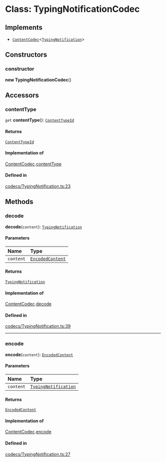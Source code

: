 <!---->
# Class: TypingNotificationCodec

## Implements

- [`ContentCodec`](../interfaces/ContentCodec.md)<[`TypingNotification`](../modules.md#typingnotification)\>

## Constructors

### constructor

**new TypingNotificationCodec**()

## Accessors

### contentType

`get` **contentType**(): [`ContentTypeId`](ContentTypeId.md)

#### Returns

[`ContentTypeId`](ContentTypeId.md)

#### Implementation of

[ContentCodec](../interfaces/ContentCodec.md).[contentType](../interfaces/ContentCodec.md#contenttype)

#### Defined in

[codecs/TypingNotification.ts:23](https://github.com/xmtp/xmtp-js/blob/ff53c33/src/codecs/TypingNotification.ts#L23)

## Methods

### decode

**decode**(`content`): [`TypingNotification`](../modules.md#typingnotification)

#### Parameters

| Name | Type |
| :------ | :------ |
| `content` | [`EncodedContent`](../interfaces/EncodedContent.md) |

#### Returns

[`TypingNotification`](../modules.md#typingnotification)

#### Implementation of

[ContentCodec](../interfaces/ContentCodec.md).[decode](../interfaces/ContentCodec.md#decode)

#### Defined in

[codecs/TypingNotification.ts:39](https://github.com/xmtp/xmtp-js/blob/ff53c33/src/codecs/TypingNotification.ts#L39)

___

### encode

**encode**(`content`): [`EncodedContent`](../interfaces/EncodedContent.md)

#### Parameters

| Name | Type |
| :------ | :------ |
| `content` | [`TypingNotification`](../modules.md#typingnotification) |

#### Returns

[`EncodedContent`](../interfaces/EncodedContent.md)

#### Implementation of

[ContentCodec](../interfaces/ContentCodec.md).[encode](../interfaces/ContentCodec.md#encode)

#### Defined in

[codecs/TypingNotification.ts:27](https://github.com/xmtp/xmtp-js/blob/ff53c33/src/codecs/TypingNotification.ts#L27)
